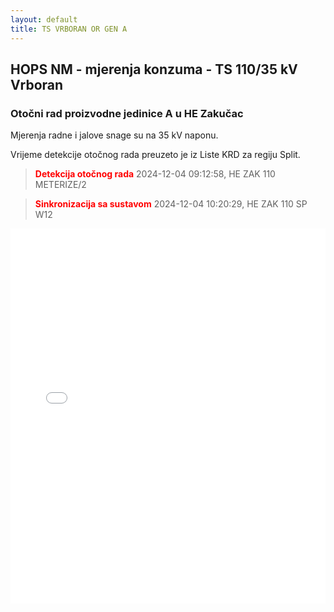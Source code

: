 ```yaml
---
layout: default
title: TS VRBORAN OR GEN A
---
```

## HOPS NM - mjerenja konzuma - TS 110/35 kV Vrboran

### Otočni rad proizvodne jedinice A u HE Zakučac

Mjerenja radne i jalove snage su na 35 kV naponu.

Vrijeme detekcije otočnog rada preuzeto je iz Liste KRD za regiju Split.

> **<font color="red">Detekcija otočnog rada</font>** 2024-12-04 09:12:58, HE ZAK 110 METERIZE/2

> **<font color="red">Sinkronizacija sa sustavom</font>** 2024-12-04 10:20:29, HE ZAK 110 SP W12

<div class="wide-graph">
    <iframe src="{{ site.baseurl }}/konzum/htmls/ts-vrboran-or-gen-a.html" width="100%" height="600px" frameborder="0"></iframe>
</div>
